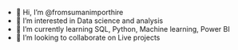 - 👋 Hi, I’m @fromsumanimporthire
- 👀 I’m interested in Data science and analysis
- 🌱 I’m currently learning SQL, Python, Machine learning, Power BI
- 💞️ I’m looking to collaborate on Live projects 


<!---
fromsumanimporthire/fromsumanimporthire is a ✨ special ✨ repository because its `README.md` (this file) appears on your GitHub profile.
You can click the Preview link to take a look at your changes.
--->
